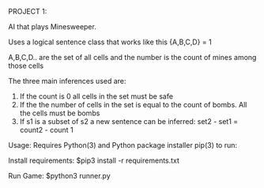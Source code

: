 PROJECT 1:

AI that plays Minesweeper.

Uses a logical sentence class that works like this
{A,B,C,D} = 1

A,B,C,D.. are the set of all cells and the number is the count of mines among those cells

The three main inferences used are:
1) If the count is 0 all cells in the set must be safe
2) If the the number of cells in the set is equal to the count of bombs. All the cells must be bombs
3) If s1 is a subset of s2 a new sentence can be inferred:
    set2 - set1 = count2 - count 1

Usage:
Requires Python(3) and Python package installer pip(3) to run:

Install requirements: $pip3 install -r requirements.txt

Run Game: $python3 runner.py